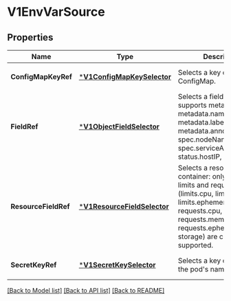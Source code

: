 # V1EnvVarSource

## Properties
Name | Type | Description | Notes
------------ | ------------- | ------------- | -------------
**ConfigMapKeyRef** | [***V1ConfigMapKeySelector**](v1.ConfigMapKeySelector.md) | Selects a key of a ConfigMap. | [optional] [default to null]
**FieldRef** | [***V1ObjectFieldSelector**](v1.ObjectFieldSelector.md) | Selects a field of the pod: supports metadata.name, metadata.namespace, metadata.labels, metadata.annotations, spec.nodeName, spec.serviceAccountName, status.hostIP, status.podIP. | [optional] [default to null]
**ResourceFieldRef** | [***V1ResourceFieldSelector**](v1.ResourceFieldSelector.md) | Selects a resource of the container: only resources limits and requests (limits.cpu, limits.memory, limits.ephemeral-storage, requests.cpu, requests.memory and requests.ephemeral-storage) are currently supported. | [optional] [default to null]
**SecretKeyRef** | [***V1SecretKeySelector**](v1.SecretKeySelector.md) | Selects a key of a secret in the pod&#39;s namespace | [optional] [default to null]

[[Back to Model list]](../README.md#documentation-for-models) [[Back to API list]](../README.md#documentation-for-api-endpoints) [[Back to README]](../README.md)


